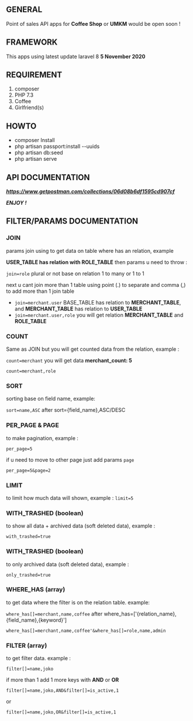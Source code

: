 ## GENERAL

Point of sales API apps for **Coffee Shop** or **UMKM** would be open soon !

## FRAMEWORK

This apps using latest update laravel 8 **5 November 2020**

## REQUIREMENT

1. composer
2. PHP 7.3
3. Coffee
4. Girlfriend(s)

## HOWTO

-   composer Install
-   php artisan passport:install --uuids
-   php artisan db:seed
-   php artisan serve

## API DOCUMENTATION

_**https://www.getpostman.com/collections/06d08b6df1595cd907cf**_

_**ENJOY !**_

## FILTER/PARAMS DOCUMENTATION

### JOIN

params join using to get data on table where has an relation, example

**USER_TABLE has relation with ROLE_TABLE** then params u need to throw :

`join=role` plural or not base on relation 1 to many or 1 to 1



next u cant join more than 1 table using point (.) to separate and comma (,) to add more than 1 join table

- `join=merchant.user` BASE_TABLE has relation to **MERCHANT_TABLE**, and **MERCHANT_TABLE** has relation to **USER_TABLE**
- `join=merchant.user,role` you will get relation **MERCHANT_TABLE** and **ROLE_TABLE**

### COUNT

Same as JOIN but you will get counted data from the relation, example :

`count=merchant` you will get data **merchant_count: 5**

`count=merchant,role`

### SORT

sorting base on field name, example:

`sort=name,ASC` after sort={field_name},ASC/DESC

### PER_PAGE & PAGE

to make pagination, example :

`per_page=5`

if u need to move to other page just add params `page`

`per_page=5&page=2`

### LIMIT

to limit how much data will shown, example :
`limit=5`

### WITH_TRASHED (boolean)

to show all data + archived data (soft deleted data), example :

`with_trashed=true`

### WITH_TRASHED (boolean)

to only archived data (soft deleted data), example :

`only_trashed=true`

### WHERE_HAS (array)

to get data where the filter is on the relation table. example:

`where_has[]=merchant,name,coffee` after where_has=['{relation_name},{field_name},{keyword}']

`where_has[]=merchant,name,coffee'&where_has[]=role,name,admin`

### FILTER (array)

to get filter data. example :

`filter[]=name,joko`

if more than 1 add 1 more keys with **AND** or **OR**

`filter[]=name,joko,AND&filter[]=is_active,1`

or

`filter[]=name,joko,OR&filter[]=is_active,1`
